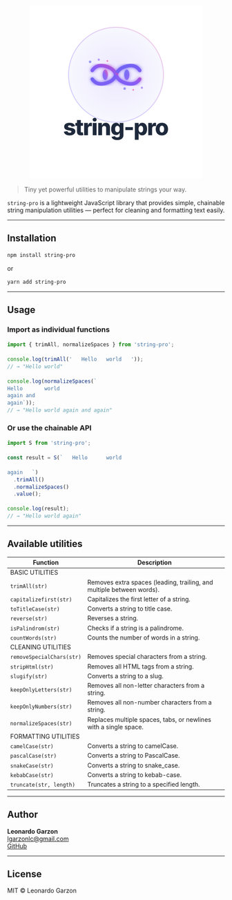 <div align="center">
  <img src="string_it_logo.svg" alt="string-pro Logo" width="400"/>
</div>

> Tiny yet powerful utilities to manipulate strings your way.

`string-pro` is a lightweight JavaScript library that provides simple, chainable string manipulation utilities — perfect for cleaning and formatting text easily.

---

## Installation

```bash
npm install string-pro
```

or

```bash
yarn add string-pro
```

---

## Usage

### Import as individual functions

```js
import { trimAll, normalizeSpaces } from 'string-pro';

console.log(trimAll('   Hello   world   '));
// → "Hello world"

console.log(normalizeSpaces(`
Hello		world  
again and
again`));
// → "Hello world again and again"
```

### Or use the chainable API

```js
import S from 'string-pro';

const result = S(`   Hello		world

again   `)
  .trimAll()
  .normalizeSpaces()
  .value();

console.log(result);
// → "Hello world again"
```

---

## Available utilities
| Function | Description |
|-----------|-------------|
| BASIC UTILITIES |
|`trimAll(str)` | Removes extra spaces (leading, trailing, and multiple between words). |
|`capitalizefirst(str)` | Capitalizes the first letter of a string. |
| `toTitleCase(str)` | Converts a string to title case. |
| `reverse(str)` | Reverses a string. |
| `isPalindrom(str)` | Checks if a string is a palindrome. |
| `countWords(str)` | Counts the number of words in a string. |
| CLEANING UTILITIES |  
| `removeSpecialChars(str)` | Removes special characters from a string. |
| `stripHtml(str)` | Removes all HTML tags from a string. |
| `slugify(str)` | Converts a string to a slug. |
| `keepOnlyLetters(str)` | Removes all non-letter characters from a string. |
| `keepOnlyNumbers(str)` | Removes all non-number characters from a string. |
| `normalizeSpaces(str)` | Replaces multiple spaces, tabs, or newlines with a single space. |
| FORMATTING UTILITIES |
| `camelCase(str)` | Converts a string to camelCase. |
| `pascalCase(str)` | Converts a string to PascalCase. |
| `snakeCase(str)` | Converts a string to snake_case. |
| `kebabCase(str)` | Converts a string to kebab-case. |
| `truncate(str, length)` | Truncates a string to a specified length. |
---

## Author
**Leonardo Garzon**  
[lgarzonlc@gmail.com](mailto:lgarzonlc@gmail.com)  
[GitHub](https://github.com/Leonardo-Garzon-1995/string-pro)

---

##  License
MIT © Leonardo Garzon
